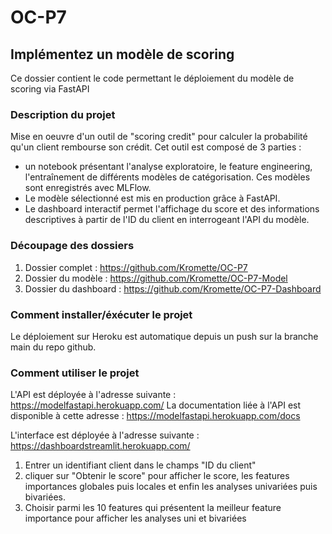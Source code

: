 # OC-P7
## Implémentez un modèle de scoring
Ce dossier contient le code permettant le déploiement du modèle de scoring via FastAPI

### Description du projet
Mise en oeuvre d'un outil de "scoring credit" pour calculer la probabilité qu'un client rembourse son crédit.
Cet outil est composé de 3 parties :
- un notebook présentant l'analyse exploratoire, le feature engineering, l'entraînement de différents modèles de catégorisation. Ces modèles sont enregistrés avec MLFlow.
- Le modèle sélectionné est mis en production grâce à FastAPI.
- Le dashboard interactif permet l'affichage du score et des informations descriptives à partir de l'ID du client en interrogeant l'API du modèle.

### Découpage des dossiers
1. Dossier complet : https://github.com/Kromette/OC-P7
2. Dossier du modèle : https://github.com/Kromette/OC-P7-Model
3. Dossier du dashboard : https://github.com/Kromette/OC-P7-Dashboard

### Comment installer/éxécuter le projet
Le déploiement sur Heroku est automatique depuis un push sur la branche main du repo github.

### Comment utiliser le projet
L'API est déployée à l'adresse suivante : https://modelfastapi.herokuapp.com/
La documentation liée à l'API est disponible à cette adresse : https://modelfastapi.herokuapp.com/docs

L'interface est déployée à l'adresse suivante : https://dashboardstreamlit.herokuapp.com/
1. Entrer un identifiant client dans le champs "ID du client" 
2. cliquer sur "Obtenir le score" pour afficher le score, les features importances globales puis locales et enfin les analyses univariées puis bivariées.
3. Choisir parmi les 10 features qui présentent la meilleur feature importance pour afficher les analyses uni et bivariées